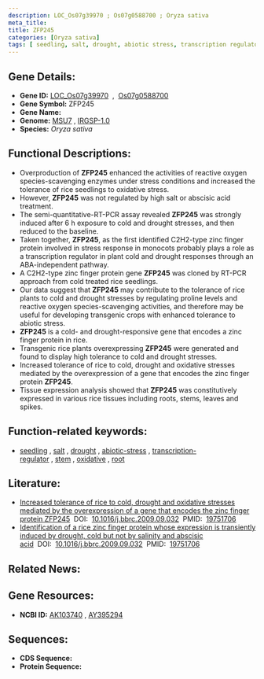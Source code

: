 ```yaml
---
description: LOC_Os07g39970 ; Os07g0588700 ; Oryza sativa
meta_title:
title: ZFP245
categories: [Oryza sativa]
tags: [ seedling, salt, drought, abiotic stress, transcription regulator, stem, oxidative, root ]
---
```


## Gene Details:
- **Gene ID:** [LOC_Os07g39970](http://rice.uga.edu/cgi-bin/ORF_infopage.cgi?orf=LOC_Os07g39970)  &nbsp;,&nbsp; [Os07g0588700](https://rapdb.dna.affrc.go.jp/locus/?name=Os07g0588700)  
- **Gene Symbol:** ZFP245
- **Gene Name:**
- **Genome:**  [MSU7](http://rice.uga.edu/)&nbsp;,&nbsp;[IRGSP-1.0](https://rapdb.dna.affrc.go.jp/download/irgsp1.html)
- **Species:** *Oryza sativa*

## Functional Descriptions:
   - Overproduction of **ZFP245** enhanced the activities of reactive oxygen species-scavenging enzymes under stress conditions and increased the tolerance of rice seedlings to oxidative stress.
   - However, **ZFP245** was not regulated by high salt or abscisic acid treatment.
   - The semi-quantitative-RT-PCR assay revealed **ZFP245** was strongly induced after 6 h exposure to cold and drought stresses, and then reduced to the baseline.
   - Taken together, **ZFP245**, as the first identified C2H2-type zinc finger protein involved in stress response in monocots probably plays a role as a transcription regulator in plant cold and drought responses through an ABA-independent pathway.
   - A C2H2-type zinc finger protein gene **ZFP245** was cloned by RT-PCR approach from cold treated rice seedlings.
   - Our data suggest that **ZFP245** may contribute to the tolerance of rice plants to cold and drought stresses by regulating proline levels and reactive oxygen species-scavenging activities, and therefore may be useful for developing transgenic crops with enhanced tolerance to abiotic stress.
   - **ZFP245** is a cold- and drought-responsive gene that encodes a zinc finger protein in rice.
   - Transgenic rice plants overexpressing **ZFP245** were generated and found to display high tolerance to cold and drought stresses.
   - Increased tolerance of rice to cold, drought and oxidative stresses mediated by the overexpression of a gene that encodes the zinc finger protein **ZFP245**.
   - Tissue expression analysis showed that **ZFP245** was constitutively expressed in various rice tissues including roots, stems, leaves and spikes.

## Function-related keywords:
   - [seedling](/tags/seedling/)&nbsp;,&nbsp;[salt](/tags/salt/)&nbsp;,&nbsp;[drought](/tags/drought/)&nbsp;,&nbsp;[abiotic-stress](/tags/abiotic-stress/)&nbsp;,&nbsp;[transcription-regulator](/tags/transcription-regulator/)&nbsp;,&nbsp;[stem](/tags/stem/)&nbsp;,&nbsp;[oxidative](/tags/oxidative/)&nbsp;,&nbsp;[root](/tags/root/)

## Literature:
   - [Increased tolerance of rice to cold, drought and oxidative stresses mediated by the overexpression of a gene that encodes the zinc finger protein ZFP245]( )&nbsp;&nbsp;DOI:&nbsp;&nbsp;[10.1016/j.bbrc.2009.09.032]()&nbsp;&nbsp;PMID:&nbsp;&nbsp;[19751706](https://pubmed.ncbi.nlm.nih.gov/19751706)
   - [Identification of a rice zinc finger protein whose expression is transiently induced by drought, cold but not by salinity and abscisic acid]( )&nbsp;&nbsp;DOI:&nbsp;&nbsp;[10.1016/j.bbrc.2009.09.032]()&nbsp;&nbsp;PMID:&nbsp;&nbsp;[19751706](https://pubmed.ncbi.nlm.nih.gov/19751706)

## Related News:

## Gene Resources:
- **NCBI ID:**  [AK103740](http://www.ncbi.nlm.nih.gov/nuccore/AK103740)&nbsp;,&nbsp;[AY395294](http://www.ncbi.nlm.nih.gov/nuccore/AY395294)

## Sequences:
- **CDS Sequence:**
- **Protein Sequence:**
